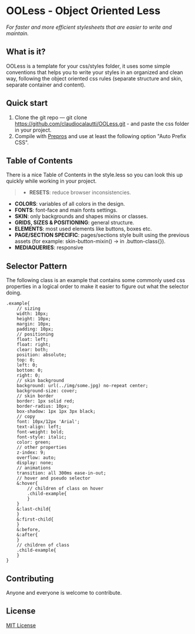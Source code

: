 # OOLess - Object Oriented Less

_For faster and more efficient stylesheets that are easier to write and maintain._


## What is it?

OOLess is a template for your css/styles folder, it uses some simple conventions that helps you to write your styles in an organized and clean way, following the object oriented css rules (separate structure and skin, separate container and content).


## Quick start

1. Clone the git repo — git clone https://github.com/claudiocalautti/OOLess.git - and paste the css folder in your project.
2. Compile with [Prepros](http://alphapixels.com/prepros/) and use at least the following option "Auto Prefix CSS".


## Table of Contents

There is a nice Table of Contents in the style.less so you can look this up quickly while working in your project.

> * **RESETS**: reduce browser inconsistencies.
* **COLORS**: variables of all colors in the design.
* **FONTS**: font-face and main fonts settings.
* **SKIN**: only backgrounds and shapes mixins or classes.
* **GRIDS, SIZES & POSITIONING**: general structure.
* **ELEMENTS**: most used elements like buttons, boxes etc.
* **PAGE/SECTION SPECIFIC**: pages/sections style built using the previous assets (for example: skin-button-mixin() -> in .button-class{}).
* **MEDIAQUERIES**: responsive


## Selector Pattern

The following class is an example that contains some commonly used css properties in a logical order to make it easier to figure out what the selector doing.

```
.example{
	// sizing
	width: 10px;
	height: 10px;
	margin: 10px;
	padding: 10px;
	// positioning
	float: left;
	float: right;
	clear: both;
	position: absolute;
	top: 0;
	left: 0;
	bottom: 0;
	right: 0;
	// skin background
	background: url(../img/some.jpg) no-repeat center;
	background-size: cover;
	// skin border	
	border: 1px solid red;
	border-radius: 10px;
	box-shadow: 1px 1px 3px black;
	// copy
	font: 10px/12px 'Arial';
	text-align: left;
	font-weight: bold;
	font-style: italic;
	color: green;
	// other properties
	z-index: 9;
	overflow: auto;
	display: none;
	// animations
	transition: all 300ms ease-in-out;
	// hover and pseudo selector
	&:hover{
		// children of class on hover
		.child-example{
		}
	}
	&:last-child{
	}
	&:first-child{
	}
	&:before,
	&:after{
	}
	// children of class
	.child-example{
	}
}
```


## Contributing

Anyone and everyone is welcome to contribute.


## License

[MIT License](http://opensource.org/licenses/MIT)